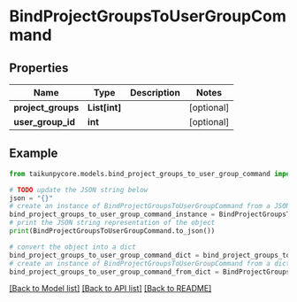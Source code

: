 # BindProjectGroupsToUserGroupCommand


## Properties

Name | Type | Description | Notes
------------ | ------------- | ------------- | -------------
**project_groups** | **List[int]** |  | [optional] 
**user_group_id** | **int** |  | [optional] 

## Example

```python
from taikunpycore.models.bind_project_groups_to_user_group_command import BindProjectGroupsToUserGroupCommand

# TODO update the JSON string below
json = "{}"
# create an instance of BindProjectGroupsToUserGroupCommand from a JSON string
bind_project_groups_to_user_group_command_instance = BindProjectGroupsToUserGroupCommand.from_json(json)
# print the JSON string representation of the object
print(BindProjectGroupsToUserGroupCommand.to_json())

# convert the object into a dict
bind_project_groups_to_user_group_command_dict = bind_project_groups_to_user_group_command_instance.to_dict()
# create an instance of BindProjectGroupsToUserGroupCommand from a dict
bind_project_groups_to_user_group_command_from_dict = BindProjectGroupsToUserGroupCommand.from_dict(bind_project_groups_to_user_group_command_dict)
```
[[Back to Model list]](../README.md#documentation-for-models) [[Back to API list]](../README.md#documentation-for-api-endpoints) [[Back to README]](../README.md)


